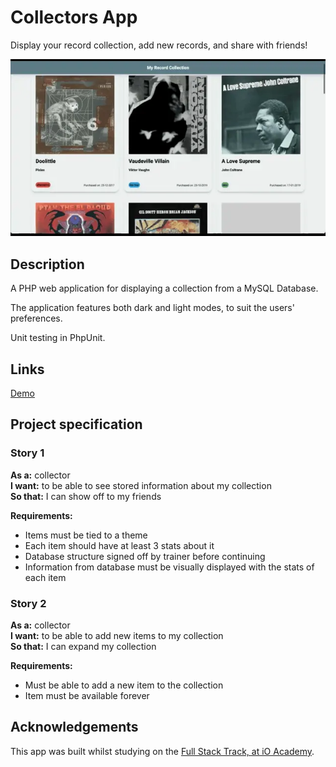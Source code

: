# Collectors App

Display your record collection, add new records, and share with friends!

![The application shows a record collection in a card layout](images/CollectorsApp-DarkLight.webp "Preview of Collectors App")
## Description
A PHP web application for displaying a collection from a MySQL Database.

The  application features both dark and light modes, to suit the users' preferences.

Unit testing in PhpUnit.

## Links
[Demo](https://2022-jordana.dev.io-academy.uk/collection/)

## Project specification

### Story 1

**As a:** collector  
**I want:** to be able to see stored information about my collection  
**So that:** I can show off to my friends

**Requirements:**
- Items must be tied to a theme
- Each item should have at least 3 stats about it
- Database structure signed off by trainer before continuing
- Information from database must be visually displayed with the stats of each item

### Story 2

**As a:** collector  
**I want:** to be able to add new items to my collection  
**So that:** I can expand my collection

**Requirements:**
- Must be able to add a new item to the collection
- Item must be available forever




## Acknowledgements

This app was built whilst studying on the [Full Stack Track, at iO Academy](https://io-academy.uk/courses/full-stack-track/).

